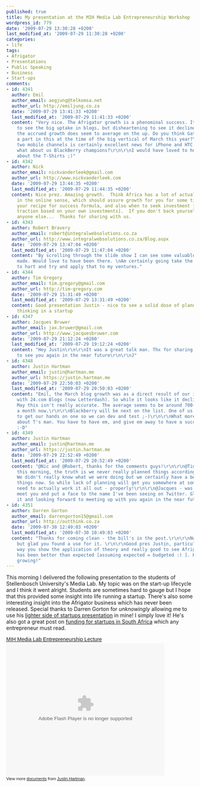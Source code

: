 ```yaml
---
published: true
title: My presentation at the MIH Media Lab Entrepreneurship Workshop
wordpress_id: 779
date: '2009-07-29 13:30:28 +0200'
last_modified_at: '2009-07-29 11:30:28 +0200'
categories:
- life
tags:
- Afrigator
- Presentations
- Public Speaking
- Business
- Start-ups
comments:
- id: 4341
  author: Emil
  author_email: aegjung@telkomsa.net
  author_url: http://emiljung.co.za
  date: '2009-07-29 13:41:33 +0200'
  last_modified_at: '2009-07-29 11:41:33 +0200'
  content: "Very nice. The Afrigator growth is a phenominal success. It is also encouraging
    to see the big uptake in blogs, but disheartening to see it decline. However,
    the accrued growth does seem to average on the up. Do you think Gatorpeeps played
    a part in this at the time of the big vertical of March this year?\r\n\r\nThe
    two mobile channels is certainly excellent news for iPhone and HTC users, but
    what about us BlackBerry champions?\r\n\r\nI would have loved to hear a bot more
    about the T-Shirts ;)"
- id: 4342
  author: Nick
  author_email: nickvanderleek@gmail.com
  author_url: http://www.nickvanderleek.com
  date: '2009-07-29 13:44:35 +0200'
  last_modified_at: '2009-07-29 11:44:35 +0200'
  content: Nice prez. Amazing growth.  Think Africa has a lot of actualising to do
    in the online sense, which should assure growth for you for some time to come.  Love
    your recipe for success formula, and also when to seek investment [after gaining
    traction based on your own investments].  If you don't back yourself, why should
    anyone else...  Thanks for sharing with us.
- id: 4343
  author: Robert Bravery
  author_email: robert@integralwebsolutions.co.za
  author_url: http://www.integralwebsolutions.co.za/Blog.aspx
  date: '2009-07-29 13:47:04 +0200'
  last_modified_at: '2009-07-29 11:47:04 +0200'
  content: "By scrolling through the slide show I can see some valuable points being
    made. Would love to have been there. \nAm certainly going take the points made
    to hart and try and apply that to my ventures."
- id: 4344
  author: Tim Gregory
  author_email: tim.gregory@gmail.com
  author_url: http://tim-gregory.com
  date: '2009-07-29 15:31:49 +0200'
  last_modified_at: '2009-07-29 13:31:49 +0200'
  content: Good presentation Justin - nice to see a solid dose of planning and realistic
    thinking in a startup
- id: 4347
  author: Jacques Bruwer
  author_email: jax.bruwer@gmail.com
  author_url: http://www.jacquesbruwer.com
  date: '2009-07-29 21:12:24 +0200'
  last_modified_at: '2009-07-29 19:12:24 +0200'
  content: "Hey Justin\r\n\r\nIt was a great talk man. Thx for sharing some nice tips.\r\n\r\nHope
    to see you again in the near future\r\n\r\nJ"
- id: 4348
  author: Justin Hartman
  author_email: justin@hartman.me
  author_url: https://justin.hartman.me
  date: '2009-07-29 22:50:03 +0200'
  last_modified_at: '2009-07-29 20:50:03 +0200'
  content: "Emil, the March blog growth was as a direct result of our integration
    with 24.com Blogs (now Letterdash). So while it looks like it declined in April,
    May this isn't really accurate. The average seems to be around 700-800 new blogs
    a month now.\r\n\r\nBlackberry will be next on the list. One of us just needs
    to get our hands on one so we can dev and test ;-)\r\n\r\nWhat more can be said
    about T's man. You have to have em, and give em away to have a successful startup!!!
    :-D"
- id: 4349
  author: Justin Hartman
  author_email: justin@hartman.me
  author_url: https://justin.hartman.me
  date: '2009-07-29 22:52:49 +0200'
  last_modified_at: '2009-07-29 20:52:49 +0200'
  content: "@Nic and @Robert, thanks for the comments guys!\r\n\r\n@Tim, as I said
    this morning, the truth is we never really planned things according to the presso.
    We didn't really know what we were doing but we certainly have a better take on
    things now. So while lack of planning will get you somewhere at some point you
    need to actually work it all out - properly!\r\n\r\n@Jacques - was great to finally
    meet you and put a face to the name I've been seeing on Twitter. Glad you enjoyed
    it and looking forward to meeting up with you again in the near future - I hope!"
- id: 4351
  author: Darren Gorton
  author_email: darrengorton15@gmail.com
  author_url: http://outthink.co.za
  date: '2009-07-30 12:49:03 +0200'
  last_modified_at: '2009-07-30 10:49:03 +0200'
  content: "Thanks for coming clean - the bill's in the post.\r\n\r\nNo, just kidding,
    but glad you found a use for it. \r\n\r\nGood pres Justin, particularly like the
    way you show the application of theory and really good to see Afrigator's growth
    has been better than expected [assuming expected = budgeted :) ]. Keep going and
    growing!"
---
```

This morning I delivered the following presentation to the students of Stellenbosch University's Media Lab. My topic was on the start-up lifecycle and I think it went alright. Students are sometimes hard to gauge but I hope that this provided some insight into life running a startup. There's also some interesting insight into the Afrigator business which has never been released.
Special thanks to Darren Gorton for <em>unknowingly</em> allowing me to use his <a href="http://outthink.co.za/index.php/2009/07/the-lighter-side-of-startups/">lighter side of startups presentation</a> in mine! I simply love it! He's also got a great post on <a href="http://outthink.co.za/index.php/2009/07/funding-for-startups-and-new-ventures-in-south-africa/">funding for startups in South Africa</a> which any entrepreneur must read.
<div style="width:425px;text-align:left" id="__ss_1784856"><a style="font:14px Helvetica,Arial,Sans-serif;display:block;margin:12px 0 3px 0;text-decoration:underline;" href="http://www.slideshare.net/justinhartman/mih-media-lab-entrepreneurship-lecture" title="MIH Media Lab Entrepreneurship Lecture">MIH Media Lab Entrepreneurship Lecture</a><object style="margin:0px" width="425" height="355"><param name="movie" value="http://static.slidesharecdn.com/swf/ssplayer2.swf?doc=mihmedialabentrepreneurshiplecture-090729062652-phpapp02&stripped_title=mih-media-lab-entrepreneurship-lecture" /><param name="allowFullScreen" value="true"/><param name="allowScriptAccess" value="always"/><embed src="http://static.slidesharecdn.com/swf/ssplayer2.swf?doc=mihmedialabentrepreneurshiplecture-090729062652-phpapp02&stripped_title=mih-media-lab-entrepreneurship-lecture" type="application/x-shockwave-flash" allowscriptaccess="always" allowfullscreen="true" width="425" height="355"></embed></object>
<div style="font-size:11px;font-family:tahoma,arial;height:26px;padding-top:2px;">View more <a style="text-decoration:underline;" href="http://www.slideshare.net/">documents</a> from <a style="text-decoration:underline;" href="http://www.slideshare.net/justinhartman">Justin Hartman</a>.</div>
</div>
